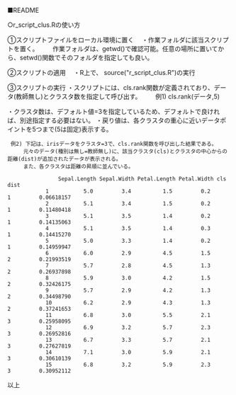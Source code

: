 ■README

○r_script_clus.Rの使い方

①スクリプトファイルをローカル環境に置く
　・作業フォルダに該当スクリプトを置く。
　　作業フォルダは、getwd()で確認可能。任意の場所に置いてから、setwd()関数でそのフォルダを指定しても良い。

②スクリプトの適用
　・R上で、 source("r_script_clus.R")の実行

③スクリプトの実行
   ・スクリプトには、cls.rank関数が定義されており、データ(教師無し)とクラスタ数を指定して呼び出す。
 　　例1) cls.rank(データ,5)
 
   ・クラスタ数は、デフォルト値=3を指定しているため、デフォルトで良ければ、別途指定する必要はない。
   ・戻り値は、各クラスタの重心に近いデータポイントを5つまで(5は固定)表示する。
	
	 例2) 下記は、irisデータをクラスタ=3で、cls.rank関数を呼び出した結果である。
	　　　元々のデータ(種別は無し=教師無し)に、該当クラスタ(cls)とクラスタの中心からの距離(dist)が追加されたデータが表示される。
	　　　また、各クラスタは距離の昇順に並んでいる。

					Sepal.Length Sepal.Width Petal.Length Petal.Width cls       dist
				1           5.0         3.4          1.5         0.2         1         0.06618157
				2           5.1         3.4          1.5         0.2         1         0.11480418
				3           5.1         3.5          1.4         0.2         1         0.14135063
				4           5.1         3.5          1.4         0.3         1         0.14415270
				5           5.0         3.3          1.4         0.2         1         0.14959947
				6           6.0         2.9          4.5         1.5         2         0.21993519
				7           5.7         2.8          4.5         1.3         2         0.26937898
				8           5.9         3.0          4.2         1.5         2         0.32426175
				9           5.7         2.9          4.2         1.3         2         0.34498790
				10          6.2         2.9          4.3         1.3         2         0.37241653
				11          6.8         3.0          5.5         2.1         3         0.25958095
				12          6.9         3.2          5.7         2.3         3         0.26952816
				13          6.7         3.3          5.7         2.1         3         0.27627819
				14          7.1         3.0          5.9         2.1         3         0.30610139
				15          6.8         3.2          5.9         2.3         3         0.30952112


以上